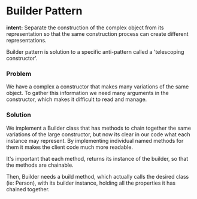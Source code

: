# Builder Pattern
**intent:** Separate the construction of the complex object from its representation so that the same construction process can create different representations.

Builder pattern is solution to a specific anti-pattern called a 'telescoping constructor'.

### Problem
We have a complex a constructor that makes many variations of the same object. To gather this information we need many arguments in the constructor, which makes it difficult to read and manage. 

### Solution
We implement a Builder class that has methods to chain together the same variations of the large constructor, but now its clear in our code what each instance may represent. By implementing individual named methods for them it makes the client code much more readable. 

It's important that each method, returns its instance of the builder, so that the methods are chainable. 

Then, Builder needs a build method, which actually calls the desired class (ie: Person), with its builder instance, holding all the properties it has chained together. 


